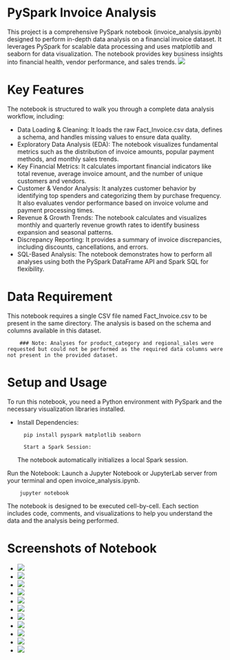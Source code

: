 # PySpark Invoice Analysis
This project is a comprehensive PySpark notebook (invoice_analysis.ipynb) designed to perform in-depth data analysis on a financial invoice dataset. It leverages PySpark for scalable data processing and uses matplotlib and seaborn for data visualization. The notebook provides key business insights into financial health, vendor performance, and sales trends.
![](https://github.com/MulukenSholaye/pyspark_receipt_analysis/blob/285061c246ab26062909d7b82b946c6754a42bf9/einvoice-online-digital-statements-concept-260nw-2488413193.webp)
# Key Features
The notebook is structured to walk you through a complete data analysis workflow, including:

* Data Loading & Cleaning: It loads the raw Fact_Invoice.csv data, defines a schema, and handles missing values to ensure data quality.
* Exploratory Data Analysis (EDA): The notebook visualizes fundamental metrics such as the distribution of invoice amounts, popular payment methods, and monthly sales trends.
* Key Financial Metrics: It calculates important financial indicators like total revenue, average invoice amount, and the number of unique customers and vendors.
* Customer & Vendor Analysis: It analyzes customer behavior by identifying top spenders and categorizing them by purchase frequency. It also evaluates vendor performance based on invoice volume and payment processing times.
* Revenue & Growth Trends: The notebook calculates and visualizes monthly and quarterly revenue growth rates to identify business expansion and seasonal patterns.
* Discrepancy Reporting: It provides a summary of invoice discrepancies, including discounts, cancellations, and errors.
* SQL-Based Analysis: The notebook demonstrates how to perform all analyses using both the PySpark DataFrame API and Spark SQL for flexibility.

# Data Requirement
This notebook requires a single CSV file named Fact_Invoice.csv to be present in the same directory. The analysis is based on the schema and columns available in this dataset.

        ### Note: Analyses for product_category and regional_sales were requested but could not be performed as the required data columns were not present in the provided dataset.

# Setup and Usage
To run this notebook, you need a Python environment with PySpark and the necessary visualization libraries installed.

* Install Dependencies:

        pip install pyspark matplotlib seaborn

        Start a Spark Session:
  The notebook automatically initializes a local Spark session.

Run the Notebook:
Launch a Jupyter Notebook or JupyterLab server from your terminal and open invoice_analysis.ipynb.

        jupyter notebook

The notebook is designed to be executed cell-by-cell. Each section includes code, comments, and visualizations to help you understand the data and the analysis being performed.
# Screenshots of Notebook

* ![](https://github.com/MulukenSholaye/pyspark_receipt_analysis/blob/acf79d8696306d570ee3b38c8809a209d58e1e88/screenshots/Screenshot%20from%202025-09-26%2012-08-00.png)
* ![](https://github.com/MulukenSholaye/pyspark_receipt_analysis/blob/acf79d8696306d570ee3b38c8809a209d58e1e88/screenshots/Screenshot%20from%202025-09-26%2012-08-21.png)
* ![](https://github.com/MulukenSholaye/pyspark_receipt_analysis/blob/75263ad491c3a569720eb41d7431b0cd09bb8909/Screenshot%20from%202025-09-26%2012-08-40.png)
* ![](https://github.com/MulukenSholaye/pyspark_receipt_analysis/blob/75263ad491c3a569720eb41d7431b0cd09bb8909/Screenshot%20from%202025-09-26%2012-08-54.png)
* ![](https://github.com/MulukenSholaye/pyspark_receipt_analysis/blob/75263ad491c3a569720eb41d7431b0cd09bb8909/Screenshot%20from%202025-09-26%2012-09-04.png)
* ![](https://github.com/MulukenSholaye/pyspark_receipt_analysis/blob/75263ad491c3a569720eb41d7431b0cd09bb8909/Screenshot%20from%202025-09-26%2012-09-36.png)
* ![](https://github.com/MulukenSholaye/pyspark_receipt_analysis/blob/75263ad491c3a569720eb41d7431b0cd09bb8909/Screenshot%20from%202025-09-26%2012-09-55.png)
* ![](https://github.com/MulukenSholaye/pyspark_receipt_analysis/blob/75263ad491c3a569720eb41d7431b0cd09bb8909/Screenshot%20from%202025-09-26%2012-10-23.png)
* ![](https://github.com/MulukenSholaye/pyspark_receipt_analysis/blob/75263ad491c3a569720eb41d7431b0cd09bb8909/Screenshot%20from%202025-09-26%2012-10-34.png)
* ![](https://github.com/MulukenSholaye/pyspark_receipt_analysis/blob/75263ad491c3a569720eb41d7431b0cd09bb8909/Screenshot%20from%202025-09-26%2012-10-50.png)
* ![](https://github.com/MulukenSholaye/pyspark_receipt_analysis/blob/75263ad491c3a569720eb41d7431b0cd09bb8909/Screenshot%20from%202025-09-26%2012-11-11.png)
